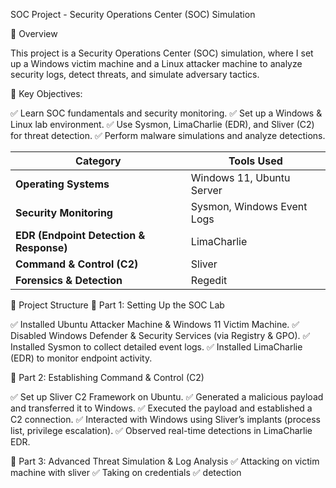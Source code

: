 SOC Project - Security Operations Center (SOC) Simulation

📌 Overview

This project is a Security Operations Center (SOC) simulation, where I set up a Windows victim machine and a Linux attacker machine to analyze security logs, detect threats, and simulate adversary tactics.

🔹 Key Objectives:

✅ Learn SOC fundamentals and security monitoring.
✅ Set up a Windows & Linux lab environment.
✅ Use Sysmon, LimaCharlie (EDR), and Sliver (C2) for threat detection.
✅ Perform malware simulations and analyze detections.

| Category          | Tools Used |
|------------------|------------------|
| **Operating Systems** | Windows 11, Ubuntu Server |
| **Security Monitoring** | Sysmon, Windows Event Logs |
| **EDR (Endpoint Detection & Response)** | LimaCharlie |
| **Command & Control (C2)** | Sliver |
| **Forensics & Detection** |  Regedit |

📂 Project Structure
🔹 Part 1: Setting Up the SOC Lab

✅ Installed Ubuntu Attacker Machine & Windows 11 Victim Machine.
✅ Disabled Windows Defender & Security Services (via Registry & GPO).
✅ Installed Sysmon to collect detailed event logs.
✅ Installed LimaCharlie (EDR) to monitor endpoint activity.

🔹 Part 2: Establishing Command & Control (C2)

✅ Set up Sliver C2 Framework on Ubuntu.
✅ Generated a malicious payload and transferred it to Windows.
✅ Executed the payload and established a C2 connection.
✅ Interacted with Windows using Sliver’s implants (process list, privilege escalation).
✅ Observed real-time detections in LimaCharlie EDR.

🔹 Part 3: Advanced Threat Simulation & Log Analysis
✅ Attacking on victim machine with sliver
✅ Taking on credentials
✅ detection 
